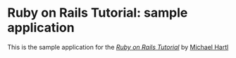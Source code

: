 # Ruby on Rails Tutorial: sample application

This is the sample application for
the [*Ruby on Rails Tutorial*](http://railstutorial.org//)
by [Michael Hartl](http://michaelhartl.com)
